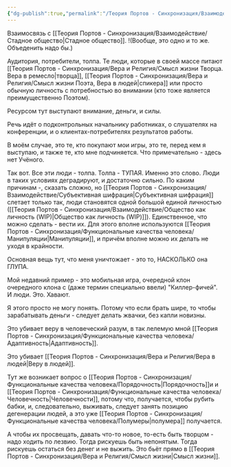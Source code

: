```yaml
---
{"dg-publish":true,"permalink":"/Теория Портов - Синхронизация/Взаимодействие/Проблема аудитории/"}
---
```


Взаимосвязь с [[Теория Портов - Синхронизация/Взаимодействие/Стадное общество\|Стадное общество]]. !(Вообще, это одно и то же. Объеденить надо бы.)

Аудитория, потребители, толпа. Те люди, которые в своей массе питают [[Теория Портов - Синхронизация/Вера и Религия/Смысл жизни Творца. Вера в ремесло\|творца]], 
[[Теория Портов - Синхронизация/Вера и Религия/Смысл жизни Поэта, Вера в людей\|спикера]] или просто обычную личность с потребностью во внимании (кто тоже является преимущественно Поэтом).

Ресурсом тут выступают внимание, деньги, и силы.

Речь идёт о подконтрольных начальнику работниках, о слушателях на конференции, и о клиентах-потребителях результатов работы.

В моём случае, это те, кто покупают мои игры, это те, перед кем я выступаю, и также те, кто мне подчиняется. Что примечательно - здесь нет Учёного.

Так вот.
Все эти люди - толпа.
Толпа - ТУПАЯ. Именно это слово.
Люди в таких условиях деградируют, и достаточно сильно. По каким причинам -, сказать сложно, но [[Теория Портов - Синхронизация/Взаимодействие/Субъективная шифрация\|Субъективная шифрация]] слетает только так, люди становятся одной большой единой личностью ([[Теория Портов - Синхронизация/Взаимодействие/Общество как личность (WIP)\|Общество как личность (WIP)]]).
Единственное, что можно сделать - вести их. Для этого вполне используются [[Теория Портов - Синхронизация/Функциональные качества человека/Манипуляции\|Манипуляции]], и причём вполне можно их делать не уходя в крайности.

Основная вещь тут, что меня уничтожает - это то, НАСКОЛЬКО она ГЛУПА.

Мой недавний пример - это мобильная игра, очередной клон очередного клона с (даже термин специально ввели) "Киллер-фичей".
И люди.
Это.
Хавают.

Я этого просто не могу понять. Потому что если брать шире, то чтобы зарабатывать деньги - следует делать жвачки, без капли новизны.

Это убивает веру в человеческий разум, в так лелемую мной [[Теория Портов - Синхронизация/Функциональные качества человека/Адаптивность\|Адаптивность]].

Это убивает [[Теория Портов - Синхронизация/Вера и Религия/Вера в людей\|Веру в людей]].

Тут же возникает вопрос о [[Теория Портов - Синхронизация/Функциональные качества человека/Порядочность\|Порядочность]]и и [[Теория Портов - Синхронизация/Функциональные качества человека/Человечность\|Человечности]], потому что, получается, чтобы рубить бабки, и, следовательно, выживать, следует занять позицию дегенерации людей, а это уже [[Теория Портов - Синхронизация/Функциональные качества человека/Полумеры\|полумера]] получается.

А чтобы их просвещать, давать что-то новое, то-есть быть творцом - надо ходить по лезвию.
Тогда рискуешь быть непонятым.
Тогда рискуешь остаться без денег и не выжить.
Это бьёт прямо в [[Теория Портов - Синхронизация/Вера и Религия/Смысл жизни\|Смысл жизни]].